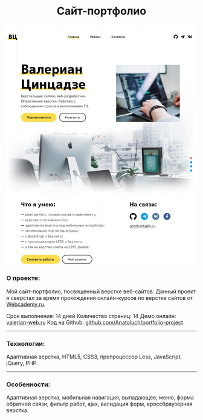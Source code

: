 # <center>Сайт-портфолио</center>

[![Скриншот проекта](./img/projects/project-portfolio-site.jpg)](https://valerian-web.ru)

### О проекте:

Мой сайт-портфолио, посвященный верстке веб-сайтов. Данный проект я сверстал за время прохождения онлайн-курсов по верстке сайтов от [Webcademy.ru](https://webcademy.ru/).

Срок выполнения: 14 дней
Количество страниц: 14
Демо онлайн: [valerian-web.ru](https://valerian-web.ru)
Код на Github: [github.com/Anatoluch/portfolio-project](https://github.com/Anatoluch/portfolio-project)

---

### Технологии:

Адаптивная верстка, HTML5, CSS3, препроцессор Less, JavaScript, jQuery, PHP.

---

### Особенности:

Адаптивная верстка, мобильная навигация, выпадающее, меню, форма обратной связи, фильтр работ, ajax, валидация форм, кроссбраузерная верстка.
